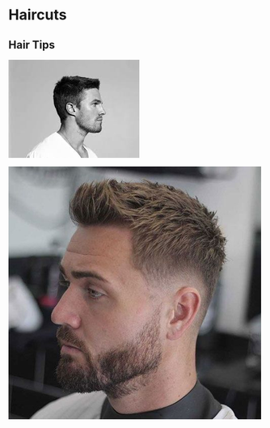# Haircuts

## Hair Tips



![](../.gitbook/assets/image.png)

![](<../.gitbook/assets/image (5).png>)
